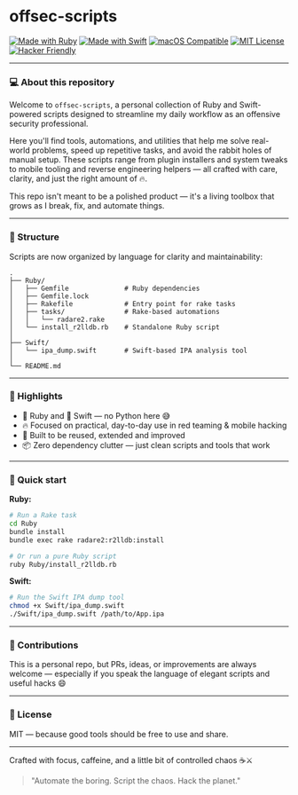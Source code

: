 # offsec-scripts

[![Made with Ruby](https://img.shields.io/badge/made%20with-ruby-red?style=flat-square&logo=ruby)](https://www.ruby-lang.org)
[![Made with Swift](https://img.shields.io/badge/made%20with-swift-orange?style=flat-square&logo=swift)](https://developer.apple.com/swift/)
[![macOS Compatible](https://img.shields.io/badge/macOS-compatible-brightgreen?style=flat-square&logo=apple)](https://www.apple.com/macos)
[![MIT License](https://img.shields.io/badge/license-MIT-blue?style=flat-square)](LICENSE)
[![Hacker Friendly](https://img.shields.io/badge/hacker-friendly-black?style=flat-square&logo=protonmail)](https://github.com/jrcarreiro)

---

### 💻 About this repository

Welcome to `offsec-scripts`, a personal collection of Ruby and Swift-powered scripts designed to streamline my daily workflow as an offensive security professional.

Here you'll find tools, automations, and utilities that help me solve real-world problems, speed up repetitive tasks, and avoid the rabbit holes of manual setup. These scripts range from plugin installers and system tweaks to mobile tooling and reverse engineering helpers — all crafted with care, clarity, and just the right amount of 🔥.

This repo isn't meant to be a polished product — it's a living toolbox that grows as I break, fix, and automate things.

---

### 📂 Structure

Scripts are now organized by language for clarity and maintainability:

```
.
├── Ruby/
│   ├── Gemfile              # Ruby dependencies
│   ├── Gemfile.lock
│   ├── Rakefile             # Entry point for rake tasks
│   ├── tasks/               # Rake-based automations
│   │   └── radare2.rake
│   └── install_r2lldb.rb    # Standalone Ruby script
│
├── Swift/
│   └── ipa_dump.swift       # Swift-based IPA analysis tool
│
└── README.md
```

---

### 🧠 Highlights
- 💎 Ruby and 🍊 Swift — no Python here 😅
- 🔥 Focused on practical, day-to-day use in red teaming & mobile hacking
- 🧰 Built to be reused, extended and improved
- 📦 Zero dependency clutter — just clean scripts and tools that work

---

### 🚀 Quick start

**Ruby:**

```bash
# Run a Rake task
cd Ruby
bundle install
bundle exec rake radare2:r2lldb:install

# Or run a pure Ruby script
ruby Ruby/install_r2lldb.rb
```

**Swift:**

```bash
# Run the Swift IPA dump tool
chmod +x Swift/ipa_dump.swift
./Swift/ipa_dump.swift /path/to/App.ipa
```

---

### 🤝 Contributions

This is a personal repo, but PRs, ideas, or improvements are always welcome — especially if you speak the language of elegant scripts and useful hacks 😄

---

### 🧨 License

MIT — because good tools should be free to use and share.

---

Crafted with focus, caffeine, and a little bit of controlled chaos ☕⚔️

> "Automate the boring. Script the chaos. Hack the planet."
